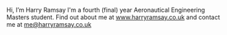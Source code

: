 Hi, I’m Harry Ramsay
I'm a fourth (final) year Aeronautical Engineering Masters student.
Find out about me at www.harryramsay.co.uk and contact me at me@harryramsay.co.uk
